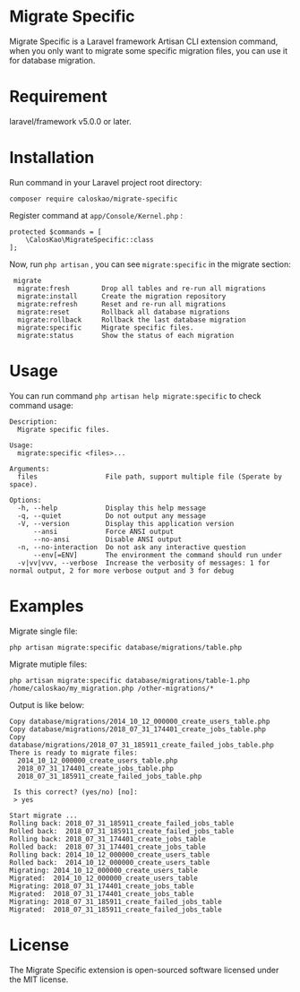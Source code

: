 # Migrate Specific
Migrate Specific is a Laravel framework Artisan CLI extension command, when you only want to migrate some specific migration files, you can use it for database migration.

# Requirement
laravel/framework v5.0.0 or later.

# Installation

Run command in your Laravel project root directory:

```
composer require caloskao/migrate-specific
```

Register command at `app/Console/Kernel.php` :

```
protected $commands = [
    \CalosKao\MigrateSpecific::class
];
```

Now, run `php artisan` , you can see `migrate:specific` in the migrate section:

```
 migrate
  migrate:fresh        Drop all tables and re-run all migrations
  migrate:install      Create the migration repository
  migrate:refresh      Reset and re-run all migrations
  migrate:reset        Rollback all database migrations
  migrate:rollback     Rollback the last database migration
  migrate:specific     Migrate specific files.
  migrate:status       Show the status of each migration
```

# Usage

You can run command `php artisan help migrate:specific` to check command usage:

```
Description:
  Migrate specific files.

Usage:
  migrate:specific <files>...

Arguments:
  files                 File path, support multiple file (Sperate by space).

Options:
  -h, --help            Display this help message
  -q, --quiet           Do not output any message
  -V, --version         Display this application version
      --ansi            Force ANSI output
      --no-ansi         Disable ANSI output
  -n, --no-interaction  Do not ask any interactive question
      --env[=ENV]       The environment the command should run under
  -v|vv|vvv, --verbose  Increase the verbosity of messages: 1 for normal output, 2 for more verbose output and 3 for debug
```

# Examples

Migrate single file:

```
php artisan migrate:specific database/migrations/table.php
```

Migrate mutiple files:

```
php artisan migrate:specific database/migrations/table-1.php /home/caloskao/my_migration.php /other-migrations/*
```

Output is like below:

```
Copy database/migrations/2014_10_12_000000_create_users_table.php
Copy database/migrations/2018_07_31_174401_create_jobs_table.php
Copy database/migrations/2018_07_31_185911_create_failed_jobs_table.php
There is ready to migrate files:
  2014_10_12_000000_create_users_table.php
  2018_07_31_174401_create_jobs_table.php
  2018_07_31_185911_create_failed_jobs_table.php

 Is this correct? (yes/no) [no]:
 > yes

Start migrate ...
Rolling back: 2018_07_31_185911_create_failed_jobs_table
Rolled back:  2018_07_31_185911_create_failed_jobs_table
Rolling back: 2018_07_31_174401_create_jobs_table
Rolled back:  2018_07_31_174401_create_jobs_table
Rolling back: 2014_10_12_000000_create_users_table
Rolled back:  2014_10_12_000000_create_users_table
Migrating: 2014_10_12_000000_create_users_table
Migrated:  2014_10_12_000000_create_users_table
Migrating: 2018_07_31_174401_create_jobs_table
Migrated:  2018_07_31_174401_create_jobs_table
Migrating: 2018_07_31_185911_create_failed_jobs_table
Migrated:  2018_07_31_185911_create_failed_jobs_table
```

# License
The Migrate Specific extension is open-sourced software licensed under the MIT license.
